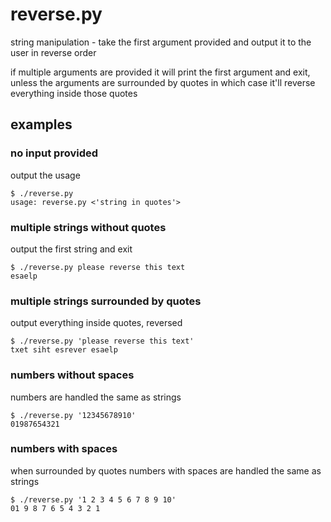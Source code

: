 # reverse.py
string manipulation - take the first argument provided and output it to the user in reverse order

if multiple arguments are provided it will print the first argument and exit, unless the arguments are surrounded by quotes in which case it'll reverse everything inside those quotes

## examples

### no input provided
output the usage
```
$ ./reverse.py
usage: reverse.py <'string in quotes'>
```

### multiple strings without quotes
output the first string and exit
```
$ ./reverse.py please reverse this text
esaelp
```

### multiple strings surrounded by quotes
output everything inside quotes, reversed
```
$ ./reverse.py 'please reverse this text'
txet siht esrever esaelp
```

### numbers without spaces
numbers are handled the same as strings
```
$ ./reverse.py '12345678910'
01987654321
```

### numbers with spaces
when surrounded by quotes numbers with spaces are handled the same as strings
```
$ ./reverse.py '1 2 3 4 5 6 7 8 9 10'
01 9 8 7 6 5 4 3 2 1
```
